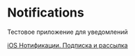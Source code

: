 # Notifications

Тестовое приложение для уведомлений

[iOS Нотификации. Подписка и рассылка](https://4gophers.ru/articles/notifications/#.XrAknBMzbOQ)